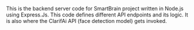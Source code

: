 This is the backend server code for SmartBrain project written in Node.js using Express.Js.
This code defines different API endpoints and its logic. It is also where the ClarifAi API (face detection model) gets invoked.
